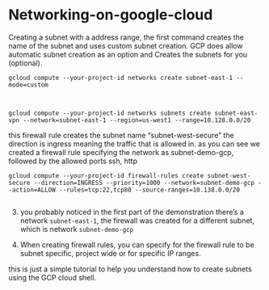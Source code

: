# Networking-on-google-cloud


 Creating a subnet with a address range, the first command creates the name of the subnet and uses custom subnet creation. GCP does allow automatic subnet creation as an option and Creates the subnets for you (optional).


```
gcloud compute --your-project-id networks create subnet-east-1 --mode=custom
    
```

```

gcloud compute --your-project-id networks subnets create subnet-east-vpn --network=subnet-east-1 --region=us-west1 --range=10.128.0.0/20

```
 

this firewall rule creates the subnet name “subnet-west-secure” the direction is ingress meaning the traffic that is allowed in. as you can see we created a firewall rule specifying the network as subnet-demo-gcp, followed by the allowed ports ssh, http


```
gcloud compute --your-project-id firewall-rules create subnet-west-secure --direction=INGRESS --priority=1000 --network=subnet-demo-gcp --action=ALLOW --rules=tcp:22,tcp80 --source-ranges=10.138.0.0/20
   
```



3. you probably noticed in the first part of the demonstration there’s a network `subnet-east-1`, the firewall was created for a different subnet, which is network `subnet-demo-gcp`


4. When creating firewall rules, you can specify for the firewall rule to be subnet specific, project wide or for specific IP ranges.

this is just a simple tutorial to help you understand how to create subnets using the GCP cloud shell. 
